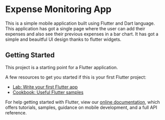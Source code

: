 # Expense Monitoring App

This is a simple mobile application built using Flutter and Dart language. This application has got a single page where the user can add their expenses and also see their previous expenses in a bar chart. It has got a simple and beauitful UI design thanks to flutter widgets.




## Getting Started

This project is a starting point for a Flutter application.

A few resources to get you started if this is your first Flutter project:

- [Lab: Write your first Flutter app](https://flutter.dev/docs/get-started/codelab)
- [Cookbook: Useful Flutter samples](https://flutter.dev/docs/cookbook)

For help getting started with Flutter, view our
[online documentation](https://flutter.dev/docs), which offers tutorials,
samples, guidance on mobile development, and a full API reference.
